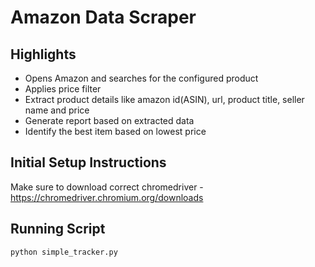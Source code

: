 # Amazon Data Scraper

## Highlights
- Opens Amazon and searches for the configured product
- Applies price filter
- Extract product details like amazon id(ASIN), url, product title, seller name and price
- Generate report based on extracted data
- Identify the best item based on lowest price

## Initial Setup Instructions

Make sure to download correct chromedriver - https://chromedriver.chromium.org/downloads

## Running Script

```buildoutcfg
python simple_tracker.py
```
